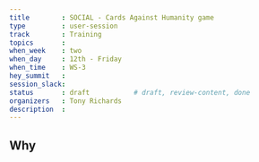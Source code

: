 ```yaml
---
title        : SOCIAL - Cards Against Humanity game
type         : user-session
track        : Training
topics       : 
when_week    : two
when_day     : 12th - Friday
when_time    : WS-3
hey_summit   :
session_slack:
status       : draft           # draft, review-content, done
organizers   : Tony Richards
description  : 
---
```


## Why

<!--Add intro-->
